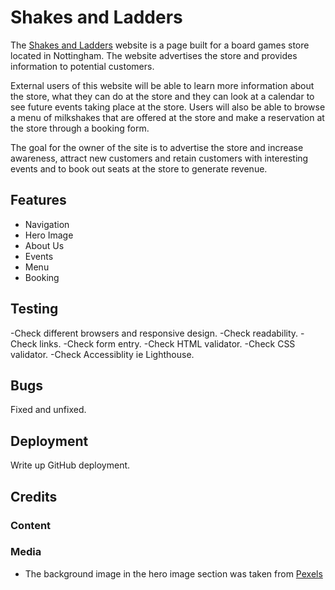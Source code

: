 # Shakes and Ladders

The [Shakes and Ladders](https://url-to-go-here) website is a page built for a board games store located in Nottingham. The website advertises
the store and provides information to potential customers.

External users of this website will be able to learn more information about the store, what they can do at the store and they can look at a calendar to
see future events taking place at the store. Users will also be able to browse a menu of milkshakes that are offered at the store and make a reservation
at the store through a booking form.

The goal for the owner of the site is to advertise the store and increase awareness, attract new customers and retain customers with interesting events and
to book out seats at the store to generate revenue.

## Features

<ul>
    <li>Navigation</li>
    <li>Hero Image</li>
    <li>About Us</li>
    <li>Events</li>
    <li>Menu</li>
    <li>Booking</li>
</ul>

## Testing

-Check different browsers and responsive design.
-Check readability.
-Check links.
-Check form entry.
-Check HTML validator.
-Check CSS validator.
-Check Accessiblity ie Lighthouse.

## Bugs

Fixed and unfixed.

## Deployment

Write up GitHub deployment.

## Credits

### Content

<ul>
</ul>

### Media

<ul>
    <li>The background image in the hero image section was taken from <a href="https://www.pexels.com/" target="_blank">Pexels</a></li>
</ul>
